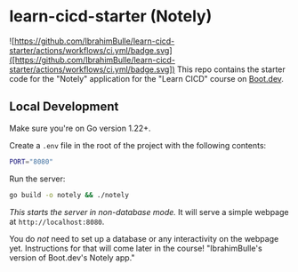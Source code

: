 # learn-cicd-starter (Notely)
![https://github.com/IbrahimBulle/learn-cicd-starter/actions/workflows/ci.yml/badge.svg]([https://github.com/IbrahimBulle/learn-cicd-starter/actions/workflows/ci.yml/badge.svg])
This repo contains the starter code for the "Notely" application for the "Learn CICD" course on [Boot.dev](https://boot.dev).

## Local Development

Make sure you're on Go version 1.22+.

Create a `.env` file in the root of the project with the following contents:

```bash
PORT="8080"
```

Run the server:

```bash
go build -o notely && ./notely
```

*This starts the server in non-database mode.* It will serve a simple webpage at `http://localhost:8080`.

You do *not* need to set up a database or any interactivity on the webpage yet. Instructions for that will come later in the course!
"IbrahimBulle's version of Boot.dev's Notely app."

